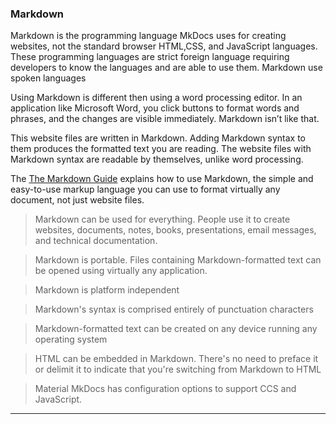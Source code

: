 ### Markdown

Markdown is the programming language MkDocs uses for creating websites, not the standard browser HTML,CSS, and JavaScript languages. These programming languages are strict foreign language requiring developers to know the languages and are able to use them. Markdown use spoken languages

Using Markdown is different then using a word processing editor. In an application like Microsoft Word, you click buttons to format words and phrases, and the changes are visible immediately. Markdown isn’t like that. 

This website files are written in Markdown. Adding Markdown syntax to them produces the formatted text you are reading. The website files with Markdown syntax are readable by themselves, unlike word processing.

The [The Markdown Guide](https://www.markdownguide.org) explains how to use Markdown, the simple and easy-to-use markup language you can use to format virtually any document, not just website files.

> Markdown can be used for everything. People use it to create websites, documents, notes, books, presentations, email messages, and technical documentation.

> Markdown is portable. Files containing Markdown-formatted text can be opened using virtually any application. 

> Markdown is platform independent
 
> Markdown's syntax is comprised entirely of punctuation characters

> Markdown-formatted text can be created on any device running any operating system

> HTML can be embedded in Markdown. There's no need to preface it or delimit it to indicate that you're switching from Markdown to HTML

> Material MkDocs has configuration options to support CCS and JavaScript.


---
